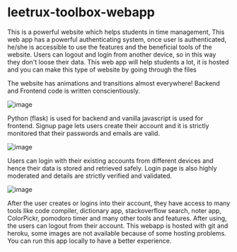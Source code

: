 # leetrux-toolbox-webapp
This is a powerful website which helps students in time management, This web app has a powerful authenticating system, once user is authenticated, he/she is accessible to use the features and the beneficial tools of the website. Users can logout and login from another device, so in this way they don't loose their data. This web app will help students a lot, it is hosted and you can make this type of website by going through the files

The website has animations and transitions almost everywhere! Backend and Frontend code is written conscientiously.

![image](https://user-images.githubusercontent.com/118843023/209461129-39f17048-e15b-4a00-9cb7-2611a0825c5f.png)

Python (flask) is used for backend and vanilla javascript is used for frontend. Signup page lets users create their account and it is strictly monitored that their passwords and emails are valid.

![image](https://user-images.githubusercontent.com/118843023/209461135-d98dae0b-2775-426e-8618-4ad632bb8d5b.png)

Users can login with their existing accounts from different devices and hence their data is stored and retrieved safely. Login page is also highly moderated and details are strictly verified and validated.

![image](https://user-images.githubusercontent.com/118843023/209461138-55a7438e-c8eb-4084-a5df-a7117d947075.png)

After the user creates or logins into their account, they have access to many tools like code compiler, dictionary app, stackoverflow search, noter app, ColorPickr, pomodoro timer and many other tools and features. After using, the users can logout from their account. This webapp is hosted with git and heroku, some images are not available because of some hosting problems. You can run this app locally to have a better experience.
